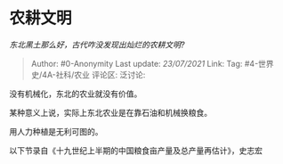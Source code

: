# 农耕文明
*东北黑土那么好，古代咋没发现出灿烂的农耕文明?*

> Author: #0-Anonymity
> Last update: *23/07/2021*
> Link:
> Tag: #4-世界史/4A-社科/农业
> 评论区:
> 泛讨论:

没有机械化，东北的农业就没有价值。

某种意义上说，实际上东北农业是在靠石油和机械换粮食。

用人力种植是无利可图的。

以下节录自《十九世纪上半期的中国粮食亩产量及总产量再估计》，史志宏
